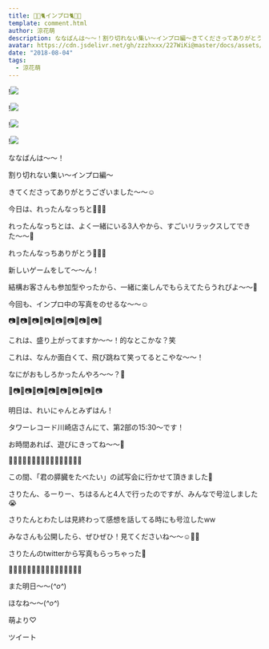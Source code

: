 ```yaml
---
title: 🐥🍓🐈インプロ🐈🍓🐥
template: comment.html
author: 涼花萌
description: ななばんは〜〜！割り切れない集い〜インプロ編〜きてくださってありがとうございました〜〜☺️今日は、れったんなっちと💓💓💓れったんなっちとは、よく一緒にいる3...
avatar: https://cdn.jsdelivr.net/gh/zzzhxxx/227WiKi@master/docs/assets/photo/avatar/moe.jpg
date: "2018-08-04"
tags:
  - 涼花萌
---
```


!![](https://cdn.jsdelivr.net/gh/227WiKi/227WiKi-image@master/blog-image/moe-2018-08-04_1.jpg)

!![](https://cdn.jsdelivr.net/gh/227WiKi/227WiKi-image@master/blog-image/moe-2018-08-04_2.jpg)

!![](https://cdn.jsdelivr.net/gh/227WiKi/227WiKi-image@master/blog-image/moe-2018-08-04_3.jpg)

!![](https://cdn.jsdelivr.net/gh/227WiKi/227WiKi-image@master/blog-image/moe-2018-08-04_4.jpg)






ななばんは〜〜！



割り切れない集い〜インプロ編〜

きてくださってありがとうございました〜〜☺️



今日は、れったんなっちと💓💓💓









れったんなっちとは、よく一緒にいる3人やから、すごいリラックスしてできた〜〜💓

れったんなっちありがとう💓💓💓






新しいゲームをして〜〜ん！






結構お客さんも参加型やったから、一緒に楽しんでもらえてたらうれぴよ〜〜🐣










今回も、インプロ中の写真をのせるな〜〜☺️






📷📸📷📸📷📸📷📸📷📸📷📸📷📸📷📸









これは、盛り上がってますか～～！的なとこかな？笑












これは、なんか面白くて、飛び跳ねて笑ってるとこやな～～！


なにがおもしろかったんやろ〜〜？🙈




📸📷📸📷📸📷📸📷📸📷📸📷📸📷📸📷










明日は、れいにゃんとみずはん！


タワーレコード川崎店さんにて、第2部の15:30〜です！


お時間あれば、遊びにきってね〜〜💓














🌸🌸🌸🌸🌸🌸🌸🌸🌸🌸🌸🌸🌸🌸🌸🌸




この間、「君の膵臓をたべたい」の試写会に行かせて頂きました💓


さりたん、るーりー、ちはるんと4人で行ったのですが、みんなで号泣しました😭


さりたんとわたしは見終わって感想を話してる時にも号泣したww



みなさんも公開したら、ぜひぜひ！見てくださいね〜〜☺️💓💓




さりたんのtwitterから写真もらっちゃった🙈







🌸🌸🌸🌸🌸🌸🌸🌸🌸🌸🌸🌸🌸🌸🌸🌸








また明日〜〜(*^o^*)



ほなね〜〜(*^o^*)



萌より♡


ツイート



